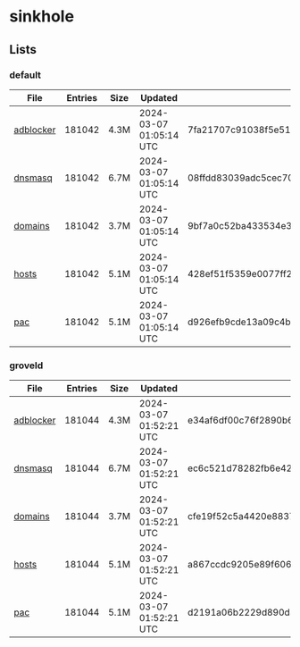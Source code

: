 # sinkhole

## Lists

### default

|File|Entries|Size|Updated|Hash|
|-|-|-|-|-|
|[adblocker](https://raw.githubusercontent.com/groveld/sinkhole/lists/default/adblocker.txt)|181042|4.3M|2024-03-07 01:05:14 UTC|7fa21707c91038f5e51198e227ef7f681019041926802960ac8ba0aa6d6f4ad8|
|[dnsmasq](https://raw.githubusercontent.com/groveld/sinkhole/lists/default/dnsmasq.txt)|181042|6.7M|2024-03-07 01:05:14 UTC|08ffdd83039adc5cec70cc1534691ea749caf6a3bc4cab3702c2472abf036166|
|[domains](https://raw.githubusercontent.com/groveld/sinkhole/lists/default/domains.txt)|181042|3.7M|2024-03-07 01:05:14 UTC|9bf7a0c52ba433534e38459ba0370cd7059eec4d680fb4a07c85e8d64101a83e|
|[hosts](https://raw.githubusercontent.com/groveld/sinkhole/lists/default/hosts.txt)|181042|5.1M|2024-03-07 01:05:14 UTC|428ef51f5359e0077ff2b47f5da0a78bed4ad3db0d2cd99b074989ec9318fe3a|
|[pac](https://raw.githubusercontent.com/groveld/sinkhole/lists/default/pac.txt)|181042|5.1M|2024-03-07 01:05:14 UTC|d926efb9cde13a09c4ba98c8a656e56b3383b8360e48554c516892dd5ed98c9d|

### groveld

|File|Entries|Size|Updated|Hash|
|-|-|-|-|-|
|[adblocker](https://raw.githubusercontent.com/groveld/sinkhole/lists/groveld/adblocker.txt)|181044|4.3M|2024-03-07 01:52:21 UTC|e34af6df00c76f2890b66f4200106a40f08af9a3baf66b258f2e2fa6b828494e|
|[dnsmasq](https://raw.githubusercontent.com/groveld/sinkhole/lists/groveld/dnsmasq.txt)|181044|6.7M|2024-03-07 01:52:21 UTC|ec6c521d78282fb6e42ff7c4742c32960d3d0c7a140804285ded2cb5fd9162c7|
|[domains](https://raw.githubusercontent.com/groveld/sinkhole/lists/groveld/domains.txt)|181044|3.7M|2024-03-07 01:52:21 UTC|cfe19f52c5a4420e883705d91b6ac5f8e82124d8fcb272cd61d1fb787d3adc66|
|[hosts](https://raw.githubusercontent.com/groveld/sinkhole/lists/groveld/hosts.txt)|181044|5.1M|2024-03-07 01:52:21 UTC|a867ccdc9205e89f606998b5ab74f0d59109ee8c7af25d1ad96f4afb84b3039b|
|[pac](https://raw.githubusercontent.com/groveld/sinkhole/lists/groveld/pac.txt)|181044|5.1M|2024-03-07 01:52:21 UTC|d2191a06b2229d890d31603a095366c023a66358baa3fc69908b57c2b1950a4d|
